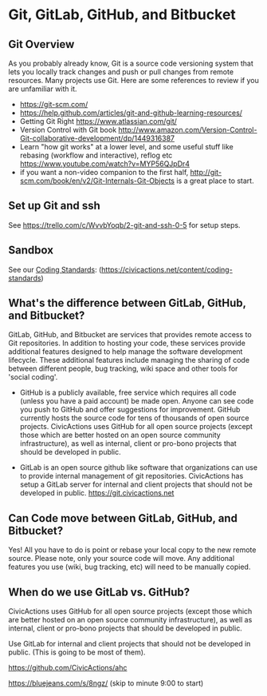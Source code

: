 # Git, GitLab, GitHub, and Bitbucket

## Git Overview

As you probably already know, Git is a source code versioning system that lets you locally track changes and push or pull changes from remote resources. Many projects use Git. Here are some references to review if you are unfamiliar with it.
* https://git-scm.com/
* https://help.github.com/articles/git-and-github-learning-resources/
* Getting Git Right https://www.atlassian.com/git/
* Version Control with Git book http://www.amazon.com/Version-Control-Git-collaborative-development/dp/1449316387
* Learn "how git works" at a lower level, and some useful stuff like rebasing (workflow and interactive), reflog etc https://www.youtube.com/watch?v=MYP56QJpDr4
* if you want a non-video companion to the first half, http://git-scm.com/book/en/v2/Git-Internals-Git-Objects is a great place to start.

## Set up Git and ssh
See https://trello.com/c/WvvbYoqb/2-git-and-ssh-0-5 for setup steps.

## Sandbox
See our [Coding Standards](coding-standards.md): (https://civicactions.net/content/coding-standards)

## What's the difference between GitLab, GitHub, and Bitbucket?

GitLab, GitHub, and Bitbucket are services that provides remote access to Git repositories. In addition to hosting your code, these services provide additional features designed to help manage the software development lifecycle. These additional features include managing the sharing of code between different people, bug tracking, wiki space and other tools for 'social coding'.

* GitHub is a publicly available, free service which requires all code (unless you have a paid account) be made open. Anyone can see code you push to GitHub and offer suggestions for improvement. GitHub currently hosts the source code for tens of thousands of open source projects. CivicActions uses GitHub for all open source projects (except those which are better hosted on an open source community infrastructure), as well as internal, client or pro-bono projects that should be developed in public.

* GitLab is an open source github like software that organizations can use to provide internal management of git repositories. CivicActions has setup a GitLab server for internal and client projects that should not be developed in public. https://git.civicactions.net

## Can Code move between GitLab, GitHub, and Bitbucket?

Yes! All you have to do is point or rebase your local copy to the new remote source. Please note, only your source code will move. Any additional features you use (wiki, bug tracking, etc) will need to be manually copied.

## When do we use GitLab vs. GitHub?
CivicActions uses GitHub for all open source projects (except those which are better hosted on an open source community infrastructure), as well as internal, client or pro-bono projects that should be developed in public.

Use GitLab for internal and client projects that should not be developed in public. (This is going to be most of them).

https://github.com/CivicActions/ahc

https://bluejeans.com/s/8ngz/ (skip to minute 9:00 to start)
